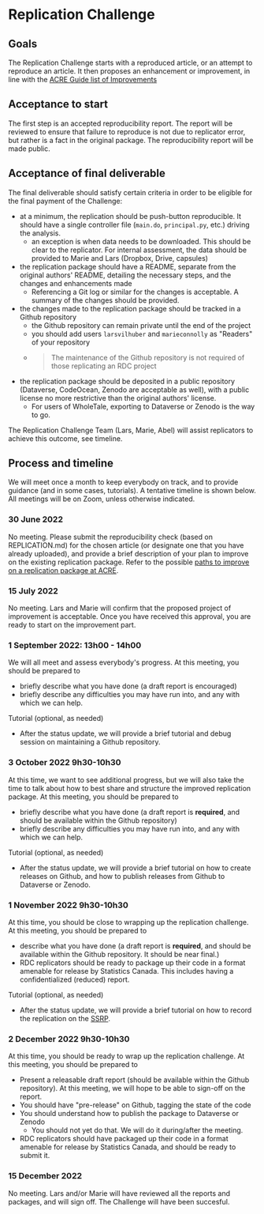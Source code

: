 # Replication Challenge

## Goals

The Replication Challenge starts with a reproduced article, or an attempt to reproduce an article. It then proposes an enhancement or improvement, in line with the [ACRE Guide list of Improvements](https://bitss.github.io/ACRE/improvements.html)

## Acceptance to start

The first step is an accepted reproducibility report. The report will be reviewed to ensure that failure to reproduce is not due to replicator error, but rather is a fact in the original package. The reproducibility report will be made public.

## Acceptance of final deliverable

The final deliverable should satisfy certain criteria in order to be eligible for the final payment of the Challenge:

- at a minimum, the replication should be push-button reproducible. It should have a single controller file (`main.do`, `principal.py`, etc.) driving the analysis.
  - an exception is when data needs to be downloaded. This should be clear to the replicator. For internal assessment, the data should be provided to  Marie and Lars (Dropbox, Drive, capsules)
- the replication package should have a README, separate from the original authors' README, detailing the necessary steps, and the changes and enhancements made
  - Referencing a Git log or similar for the changes is acceptable. A summary of the changes should be provided.
- the changes made to the replication package should be tracked in a Github repository
  - the Github repository can remain private until the end of the project
  - you should add users `larsvilhuber` and `marieconnolly` as "Readers" of your repository
  - > The maintenance of the Github repository is not required of those replicating an RDC project
- the replication package should be deposited in a public repository (Dataverse, CodeOcean, Zenodo are acceptable as well), with a public license no more restrictive than the original authors' license.
  - For users of WholeTale, exporting to Dataverse or Zenodo is the way to go.

The Replication Challenge Team (Lars, Marie, Abel) will assist replicators to achieve this outcome, see timeline.

## Process and timeline

We will meet once a month to keep everybody on track, and to provide guidance (and in some cases, tutorials). A tentative timeline is shown below. All meetings will be on Zoom, unless otherwise indicated.

### 30 June 2022

No meeting. Please submit the reproducibility check (based on REPLICATION.md) for the chosen article (or designate one that you have already uploaded), and provide a brief description of your plan to improve on the  existing replication package. Refer to the possible [paths to improve on a replication package at ACRE](https://bitss.github.io/ACRE/improvements.html).

### 15 July 2022

No meeting. Lars and Marie will confirm that the proposed project of improvement is acceptable. Once you have received this approval, you are ready to start on the improvement part.

### 1 September  2022: 13h00 - 14h00

We will all meet and assess everybody's progress. At this meeting, you should be prepared to

- briefly describe what you have done (a draft report is encouraged)
- briefly describe any difficulties you may have run into, and any with which we can help.

Tutorial (optional, as needed)

- After the status update, we will provide a brief tutorial and debug session on maintaining a Github repository.


### 3 October 2022 9h30-10h30

At this time, we want to see additional progress, but we will also take the time to talk about how to best share and structure the improved replication package.  At this meeting, you should be prepared to


- briefly describe what you have done (a draft report is **required**, and should be available within the Github repository)
- briefly describe any difficulties you may have run into, and any with which we can help.


Tutorial (optional, as needed)

- After the status update, we will provide a brief tutorial on how to create releases on Github, and how to publish releases from Github to Dataverse or Zenodo.

### 1 November 2022 9h30-10h30

At this time, you should be close to wrapping up the replication challenge. At this meeting, you should be prepared to

- describe what you have done (a draft report is **required**, and should be available within the Github repository. It should be near final.)
- RDC replicators should be ready to package up their code in a format amenable for release by Statistics Canada. This includes having a confidentialized (reduced) report.


Tutorial (optional, as needed)

- After the status update, we will provide a brief tutorial on how to record the replication on the [SSRP](https://www.socialsciencereproduction.org/).

### 2 December 2022 9h30-10h30

At this time, you should be ready to wrap up the replication challenge. At this meeting, you should be prepared to

- Present a releasable draft report (should be available within the Github repository). At this meeting, we will hope to be able to sign-off on the report. 
- You should have "pre-release" on Github, tagging the state of the code
- You should understand how to publish the package to Dataverse or Zenodo
  - You should not yet do that. We will do it during/after the meeting.
- RDC replicators should have packaged up their code in a format amenable for release by Statistics Canada, and should be ready to submit it. 

### 15 December 2022

No meeting. Lars and/or Marie will have reviewed all the reports and packages, and will sign off. The Challenge will have been succesful. 
